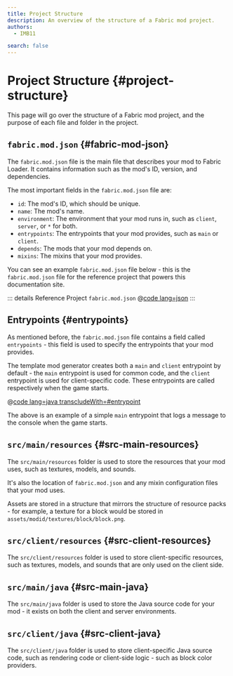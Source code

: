 ```yaml
---
title: Project Structure
description: An overview of the structure of a Fabric mod project.
authors:
  - IMB11

search: false
---
```


# Project Structure {#project-structure}

This page will go over the structure of a Fabric mod project, and the purpose of each file and folder in the project.

## `fabric.mod.json` {#fabric-mod-json}

The `fabric.mod.json` file is the main file that describes your mod to Fabric Loader. It contains information such as the mod's ID, version, and dependencies.

The most important fields in the `fabric.mod.json` file are:

- `id`: The mod's ID, which should be unique.
- `name`: The mod's name.
- `environment`: The environment that your mod runs in, such as `client`, `server`, or `*` for both.
- `entrypoints`: The entrypoints that your mod provides, such as `main` or `client`.
- `depends`: The mods that your mod depends on.
- `mixins`: The mixins that your mod provides.

You can see an example `fabric.mod.json` file below - this is the `fabric.mod.json` file for the reference project that powers this documentation site.

::: details Reference Project `fabric.mod.json`
@[code lang=json](@/reference/1.20.4/src/main/resources/fabric.mod.json)
:::

## Entrypoints {#entrypoints}

As mentioned before, the `fabric.mod.json` file contains a field called `entrypoints` - this field is used to specify the entrypoints that your mod provides.

The template mod generator creates both a `main` and `client` entrypoint by default - the `main` entrypoint is used for common code, and the `client` entrypoint is used for client-specific code. These entrypoints are called respectively when the game starts.

@[code lang=java transcludeWith=#entrypoint](@/reference/1.20.4/src/main/java/com/example/docs/FabricDocsReference.java)

The above is an example of a simple `main` entrypoint that logs a message to the console when the game starts.

## `src/main/resources` {#src-main-resources}

The `src/main/resources` folder is used to store the resources that your mod uses, such as textures, models, and sounds.

It's also the location of `fabric.mod.json` and any mixin configuration files that your mod uses.

Assets are stored in a structure that mirrors the structure of resource packs - for example, a texture for a block would be stored in `assets/modid/textures/block/block.png`.

## `src/client/resources` {#src-client-resources}

The `src/client/resources` folder is used to store client-specific resources, such as textures, models, and sounds that are only used on the client side.

## `src/main/java` {#src-main-java}

The `src/main/java` folder is used to store the Java source code for your mod - it exists on both the client and server environments.

## `src/client/java` {#src-client-java}

The `src/client/java` folder is used to store client-specific Java source code, such as rendering code or client-side logic - such as block color providers.
